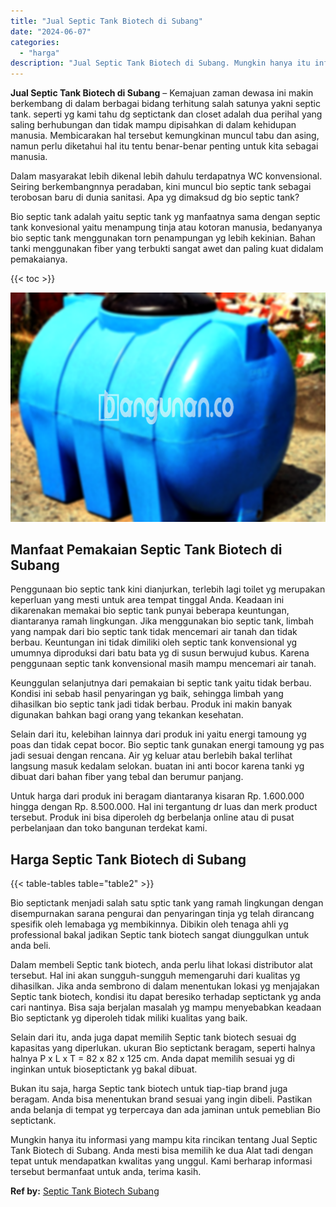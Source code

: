 ```yaml
---
title: "Jual Septic Tank Biotech di Subang"
date: "2024-06-07"
categories: 
  - "harga"
description: "Jual Septic Tank Biotech di Subang. Mungkin hanya itu informasi yang mampu kita rincikan tentang Jual Septic Tank Biotech di Subang. Anda mesti bisa memilih..."
---
```


**Jual Septic Tank Biotech di Subang** – Kemajuan zaman dewasa ini makin berkembang di dalam berbagai bidang terhitung salah satunya yakni septic tank. seperti yg kami tahu dg septictank dan closet adalah dua perihal yang saling berhubungan dan tidak mampu dipisahkan di dalam kehidupan manusia. Membicarakan hal tersebut kemungkinan muncul tabu dan asing, namun perlu diketahui hal itu tentu benar-benar penting untuk kita sebagai manusia.

Dalam masyarakat lebih dikenal lebih dahulu terdapatnya WC konvensional. Seiring berkembangnnya peradaban, kini muncul bio septic tank sebagai terobosan baru di dunia sanitasi. Apa yg dimaksud dg bio septic tank?

Bio septic tank adalah yaitu septic tank yg manfaatnya sama dengan septic tank konvesional yaitu menampung tinja atau kotoran manusia, bedanyanya bio septic tank menggunakan torn penampungan yg lebih kekinian. Bahan tanki menggunakan fiber yang terbukti sangat awet dan paling kuat didalam pemakaianya.

{{< toc >}}

![Jual Septic Tank Biotech di Subang](/images/jual-bio-septictank-03.png)

## Manfaat Pemakaian Septic Tank Biotech di Subang

Penggunaan bio septic tank kini dianjurkan, terlebih lagi toilet yg merupakan keperluan yang mesti untuk area tempat tinggal Anda. Keadaan ini dikarenakan memakai bio septic tank punyai beberapa keuntungan, diantaranya ramah lingkungan. Jika menggunakan bio septic tank, limbah yang nampak dari bio septic tank tidak mencemari air tanah dan tidak berbau. Keuntungan ini tidak dimiliki oleh septic tank konvensional yg umumnya diproduksi dari batu bata yg di susun berwujud kubus. Karena penggunaan septic tank konvensional masih mampu mencemari air tanah.

Keunggulan selanjutnya dari pemakaian bi septic tank yaitu tidak berbau. Kondisi ini sebab hasil penyaringan yg baik, sehingga limbah yang dihasilkan bio septic tank jadi tidak berbau. Produk ini makin banyak digunakan bahkan bagi orang yang tekankan kesehatan.

Selain dari itu, kelebihan lainnya dari produk ini yaitu energi tamoung yg poas dan tidak cepat bocor. Bio septic tank gunakan energi tamoung yg pas jadi sesuai dengan rencana. Air yg keluar atau berlebih bakal terlihat langsung masuk kedalam selokan. buatan ini anti bocor karena tanki yg dibuat dari bahan fiber yang tebal dan berumur panjang.

Untuk harga dari produk ini beragam diantaranya kisaran Rp. 1.600.000 hingga dengan Rp. 8.500.000. Hal ini tergantung dr luas dan merk product tersebut. Produk ini bisa diperoleh dg berbelanja online atau di pusat perbelanjaan dan toko bangunan terdekat kami.

## Harga Septic Tank Biotech di Subang

{{< table-tables table="table2" >}}

Bio septictank menjadi salah satu sptic tank yang ramah lingkungan dengan disempurnakan sarana pengurai dan penyaringan tinja yg telah dirancang spesifik oleh lemabaga yg membikinnya. Dibikin oleh tenaga ahli yg professional bakal jadikan Septic tank biotech sangat diunggulkan untuk anda beli.

Dalam membeli Septic tank biotech, anda perlu lihat lokasi distributor alat tersebut. Hal ini akan sungguh-sungguh memengaruhi dari kualitas yg dihasilkan. Jika anda sembrono di dalam menentukan lokasi yg menjajakan Septic tank biotech, kondisi itu dapat beresiko terhadap septictank yg anda cari nantinya. Bisa saja berjalan masalah yg mampu menyebabkan keadaan Bio septictank yg diperoleh tidak miliki kualitas yang baik.

Selain dari itu, anda juga dapat memilih Septic tank biotech sesuai dg kapasitas yang diperlukan. ukuran Bio septictank beragam, seperti halnya halnya P x L x T = 82 x 82 x 125 cm. Anda dapat memilih sesuai yg di inginkan untuk bioseptictank yg bakal dibuat.

Bukan itu saja, harga Septic tank biotech untuk tiap-tiap brand juga beragam. Anda bisa menentukan brand sesuai yang ingin dibeli. Pastikan anda belanja di tempat yg terpercaya dan ada jaminan untuk pemeblian Bio septictank.

Mungkin hanya itu informasi yang mampu kita rincikan tentang Jual Septic Tank Biotech di Subang. Anda mesti bisa memilih ke dua Alat tadi dengan tepat untuk mendapatkan kwalitas yang unggul. Kami berharap informasi tersebut bermanfaat untuk anda, terima kasih.

**Ref by:** [Septic Tank Biotech Subang](https://id.wikipedia.org/wiki/Septic)
